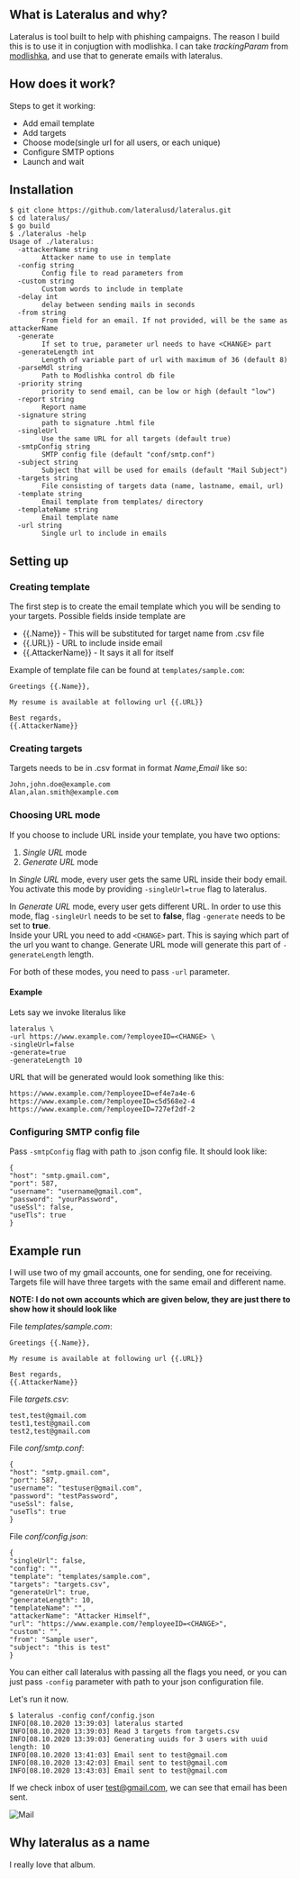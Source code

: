 ## What is Lateralus and why?

Lateralus is tool built to help with phishing campaigns. The reason I build this is to use it in conjugtion with modlishka. I can take _trackingParam_ from [modlishka](https://github.com/drk1wi/Modlishka), and use that to generate emails with lateralus.

## How does it work?
Steps to get it working:
* Add email template
* Add targets
* Choose mode(single url for all users, or each unique)
* Configure SMTP options
* Launch and wait

## Installation

```
$ git clone https://github.com/lateralusd/lateralus.git
$ cd lateralus/
$ go build
$ ./lateralus -help
Usage of ./lateralus:
  -attackerName string
    	Attacker name to use in template
  -config string
    	Config file to read parameters from
  -custom string
    	Custom words to include in template
  -delay int
    	delay between sending mails in seconds
  -from string
    	From field for an email. If not provided, will be the same as attackerName
  -generate
    	If set to true, parameter url needs to have <CHANGE> part
  -generateLength int
    	Length of variable part of url with maximum of 36 (default 8)
  -parseMdl string
    	Path to Modlishka control db file
  -priority string
    	priority to send email, can be low or high (default "low")
  -report string
    	Report name
  -signature string
    	path to signature .html file
  -singleUrl
    	Use the same URL for all targets (default true)
  -smtpConfig string
    	SMTP config file (default "conf/smtp.conf")
  -subject string
    	Subject that will be used for emails (default "Mail Subject")
  -targets string
    	File consisting of targets data (name, lastname, email, url)
  -template string
    	Email template from templates/ directory
  -templateName string
    	Email template name
  -url string
    	Single url to include in emails
```

## Setting up

### Creating template
The first step is to create the email template which you will be sending to your targets. Possible fields inside template are

* {{.Name}} - This will be substituted for target name from .csv file
* {{.URL}} - URL to include inside email
* {{.AttackerName}} - It says it all for itself

Example of template file can be found at `templates/sample.com`:
```
Greetings {{.Name}},

My resume is available at following url {{.URL}}

Best regards,
{{.AttackerName}}
```

### Creating targets
Targets needs to be in .csv format in format _Name_,_Email_ like so:
```
John,john.doe@example.com
Alan,alan.smith@example.com
```

### Choosing URL mode
If you choose to include URL inside your template, you have two options:
1. _Single URL_ mode
2. _Generate URL_ mode

In _Single URL_ mode, every user gets the same URL inside their body email. You activate this mode by providing `-singleUrl=true` flag to lateralus.

In _Generate URL_ mode, every user gets different URL. In order to use this mode, flag `-singleUrl` needs to be set to __false__, flag `-generate` needs to be set to __true__.  
Inside your URL you need to add `<CHANGE>` part. This is saying which part of the url you want to change. Generate URL mode will generate this part of `-generateLength` length.

For both of these modes, you need to pass `-url` parameter.

#### Example
Lets say we invoke literalus like 
```
lateralus \
-url https://www.example.com/?employeeID=<CHANGE> \
-singleUrl=false
-generate=true
-generateLength 10
```

URL that will be generated would look something like this:
```
https://www.example.com/?employeeID=ef4e7a4e-6
https://www.example.com/?employeeID=c5d568e2-4
https://www.example.com/?employeeID=727ef2df-2
```

### Configuring SMTP config file
Pass `-smtpConfig` flag with path to .json config file. It should look like:
```
{
"host": "smtp.gmail.com",
"port": 587,
"username": "username@gmail.com",
"password": "yourPassword",
"useSsl": false,
"useTls": true
}
```

## Example run
I will use two of my gmail accounts, one for sending, one for receiving. Targets file will have three targets with the same email and different name.

__NOTE: I do not own accounts which are given below, they are just there to show how it should look like__

File _templates/sample.com_:
```
Greetings {{.Name}},

My resume is available at following url {{.URL}}

Best regards,
{{.AttackerName}}
```

File _targets.csv_:
```
test,test@gmail.com
test1,test@gmail.com
test2,test@gmail.com
```

File _conf/smtp.conf_:
```
{
"host": "smtp.gmail.com",
"port": 587,
"username": "testuser@gmail.com",
"password": "testPassword",
"useSsl": false,
"useTls": true
}
```

File _conf/config.json_:
```
{
"singleUrl": false,
"config": "",
"template": "templates/sample.com",
"targets": "targets.csv",
"generateUrl": true,
"generateLength": 10,
"templateName": "",
"attackerName": "Attacker Himself",
"url": "https://www.example.com/?employeeID=<CHANGE>",
"custom": "",
"from": "Sample user",
"subject": "this is test"
}
```

You can either call lateralus with passing all the flags you need, or you can just pass `-config` parameter with path to your json configuration file.

Let's run it now.
```
$ lateralus -config conf/config.json
INFO[08.10.2020 13:39:03] lateralus started
INFO[08.10.2020 13:39:03] Read 3 targets from targets.csv
INFO[08.10.2020 13:39:03] Generating uuids for 3 users with uuid length: 10
INFO[08.10.2020 13:41:03] Email sent to test@gmail.com
INFO[08.10.2020 13:42:03] Email sent to test@gmail.com
INFO[08.10.2020 13:43:03] Email sent to test@gmail.com
```

If we check inbox of user test@gmail.com, we can see that email has been sent.

![Mail](mailbox.png)

## Why lateralus as a name
I really love that album.
